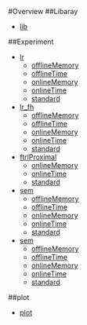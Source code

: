 #Overview
##Libaray  
* [lib](./lib)  

##Experiment  
* [lr](./lr)
    * [offlineMemory](./lr/offlineMemory)
    * [offlineTime](./lr/offlineTime)
    * [onlineMemory](./lr/onlineMemory)
    * [onlineTime](./lr/onlineTime)
    * [standard](./lr/standard)
* [lr_fh](./lr_fh)
    * [offlineMemory](./lr_fh/offlineMemory)
    * [offlineTime](./lr_fh/offlineTime)
    * [onlineMemory](./lr_fh/onlineMemory)
    * [onlineTime](./lr_fh/onlineTime)
    * [standard](./lr_fh/standard)
* [ftrlProximal](./ftrlProximal)
    * [onlineMemory](./ftrlProximal/onlineMemory)
    * [onlineTime](./ftrlProximal/onlineTime)
    * [standard](./ftrlProximal/standard)
* [sem](./sem)
    * [offlineMemory](./sem/offlineMemory)
    * [offlineTime](./sem/offlineTime)
    * [onlineMemory](./sem/onlineMemory)
    * [onlineTime](./sem/onlineTime)
    * [standard](./sem/standard)
* [sem](./ssem)
    * [offlineMemory](./ssem/offlineMemory)
    * [offlineTime](./ssem/offlineTime)
    * [onlineMemory](./ssem/onlineMemory)
    * [onlineTime](./ssem/onlineTime)
    * [standard](./ssem/standard)

##plot
* [plot](./plot)
 

